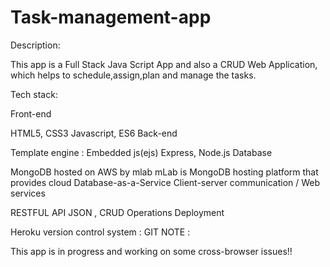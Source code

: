 # Task-management-app
Description:

This app is a Full Stack Java Script App and also a CRUD Web Application, which helps to schedule,assign,plan and manage the tasks.

Tech stack:

Front-end

HTML5, CSS3
Javascript, ES6
Back-end

Template engine : Embedded js(ejs)
Express, Node.js
Database

MongoDB hosted on AWS by mlab
mLab is MongoDB hosting platform that provides cloud Database-as-a-Service
Client-server communication / Web services

RESTFUL API
JSON , CRUD Operations
Deployment

Heroku
version control system : GIT
NOTE :

This app is in progress and working on some cross-browser issues!!
